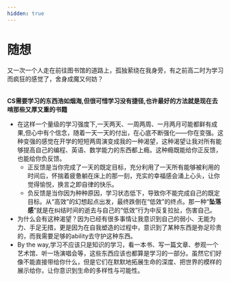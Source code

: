 ```yaml
---
hidden: true
---
```


# 随想

又一次一个人走在前往图书馆的道路上，孤独萦绕在我身旁，有之前高二时为学习而疯狂的感觉了，舍身成魔又何妨？

\
**CS需要学习的东西浩如烟海,但很可惜学习没有捷径,也许最好的方法就是现在去啃那些又厚又重的书籍**

* 在这样一个量级的学习强度下,一天两天、一周两周、一月两月可能都鲜有成果,但心中有个信念，随着一天一天的付出，在心底不断强化——你在变强。这种变强的感觉在开学的短短两周演变成我的一种渴望，这种渴望让我对所有能够提高自己的编程、英语、数学能力的东西都上瘾。这种瘾既能给你正反馈，也能给你负反馈。
  * 正反馈是当你完成了一天的既定目标，充分利用了一天所有能够被利用的时间后，怀揣着疲惫躺在床上的那一刻，充实的幸福感会涌上心头，让你觉得愉悦，换言之即自律的快乐。
  * 负反馈是当你因为种种原因，学习状态低下，导致你不能完成自己的既定目标。从“高效”的幻想起点出发，最终跌倒在“低效”的终点。那一种“**坠落感**”就是在纠结时间的逝去与自己的“低效”行为中反复拉扯，伤害自己。
* 为什么会有这种渴望？因为已经有很多事情让我意识到自己的弱小、无能为力、手足无措，更是因为在自我塑造的过程中，意识到了某种东西是弥足珍贵的，而我需要足够的ability去守护这种东西。
* By the way,学习不应该只是知识的学习，看一本书、写一篇文章、参观一个艺术馆、听一场演唱会等，这些东西应该也都算是学习的一部分。虽然它们好像不能直接带给你什么，但是它们在默默地拓展生命的深度、把世界的模样的展示给你，让你意识到生命的多样性与可能性。
